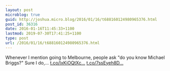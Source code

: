 ```yaml
---
layout: post
microblog: true
guid: http://joshua.micro.blog/2016/01/16/t688160124980965376.html
post_id: 36316
date: 2016-01-16T11:45:33+1100
lastmod: 2019-07-30T17:41:25+1100
type: post
url: /2016/01/16/t688160124980965376.html
---
```

Whenever I mention going to Melbourne, people ask "do you know Michael Briggs?" Sure I do,… [t.co/lxKiOQtXc...](https://t.co/lxKiOQtXcS) [t.co/7ssEyeh8D...](https://t.co/7ssEyeh8DK)
